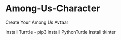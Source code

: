 # Among-Us-Character
Create Your Among Us Avtaar

Install Turrtle - pip3 install PythonTurtle
Install tkinter
